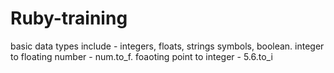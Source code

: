 # Ruby-training
basic data types include - integers, floats, strings symbols, boolean.
integer to floating number - num.to_f.
foaoting point to integer - 5.6.to_i
